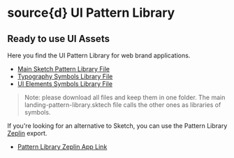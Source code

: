 # source{d} UI Pattern Library

## Ready to use UI Assets

Here you find the UI Pattern Library for web brand applications.

- [Main Sketch Pattern Library File](files/landing-pattern-library.sketch)
- [Typography Symbols Library File](files/typography.sketch)
- [UI Elements Symbols Library File](files/ui-elements.sketch)

> Note:  please download all files and keep them in one folder. The main landing-pattern-library.sktech file calls the other ones as libraries of symbols.

If you're looking for an alternative to Sketch, you can use the Pattern Library [Zeplin](https://zeplin.io) export.

- [Pattern Library Zeplin App Link](zpl://project?pid=5c33c275c3ffa443a5d6bfe0) 

